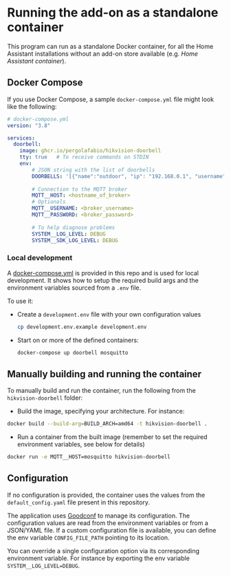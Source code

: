 # Running the add-on as a standalone container

This program can run as a standalone Docker container, for all the Home Assistant installations without an add-on store available (e.g. _Home Assistant container_).

## Docker Compose

If you use Docker Compose, a sample `docker-compose.yml` file might look like the following:

```yaml
# docker-compose.yml
version: "3.8"

services:
  doorbell:
    image: ghcr.io/pergolafabio/hikvision-doorbell
    tty: true   # To receive commands on STDIN
    env:
        # JSON string with the list of doorbells
        DOORBELLS: '[{"name":"outdoor", "ip": "192.168.0.1", "username": "user", "password": "password"}]'
        
        # Connection to the MQTT broker
        MQTT__HOST: <hostname_of_broker>
        # Optionals
        MQTT__USERNAME: <broker_username>
        MQTT__PASSWORD: <broker_password>
        
        # To help diagnose problems
        SYSTEM__LOG_LEVEL: DEBUG
        SYSTEM__SDK_LOG_LEVEL: DEBUG
```

### Local development

A [docker-compose.yml](../docker-compose.yml) is provided in this repo and is used for local development.
It shows how to setup the required build args and the environment variables sourced from a `.env` file.

To use it:

- Create a `development.env` file with your own configuration values
    ```bash
    cp development.env.example development.env
    ```
    
- Start on or more of the defined containers:
    ```bash
    docker-compose up doorbell mosquitto
    ```

## Manually building and running the container

To manually build and run the container, run the following from the `hikvision-doorbell` folder:

- Build the image, specifying your architecture.
For instance:
```bash
docker build --build-arg=BUILD_ARCH=amd64 -t hikvision-doorbell .
```

- Run a container from the built image (remember to set the required environment variables, see below for details)
```bash
docker run -e MQTT__HOST=mosquitto hikvision-doorbell
```


## Configuration
If no configuration is provided, the container uses the values from the `default_config.yaml` file present in this repository.

The application uses [Goodconf](https://github.com/lincolnloop/goodconf) to manage its configuration.
The configuration values are read from the environment variables or from a JSON/YAML file.
If a custom configuration file is available, you can define the env variable `CONFIG_FILE_PATH` pointing to its location.

You can override a single configuration option via its corresponding environment variable. For instance by exporting the env variable `SYSTEM__LOG_LEVEL=DEBUG`.